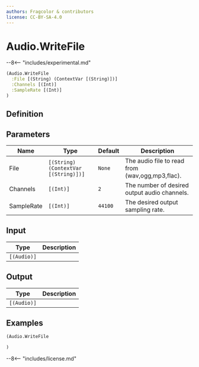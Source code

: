 ```yaml
---
authors: Fragcolor & contributors
license: CC-BY-SA-4.0
---
```



# Audio.WriteFile

--8<-- "includes/experimental.md"

```clojure
(Audio.WriteFile
  :File [(String) (ContextVar [(String)])]
  :Channels [(Int)]
  :SampleRate [(Int)]
)
```


## Definition




## Parameters

| Name | Type | Default | Description |
|------|------|---------|-------------|
| File | `[(String) (ContextVar [(String)])]` | `None` | The audio file to read from (wav,ogg,mp3,flac). |
| Channels | `[(Int)]` | `2` | The number of desired output audio channels. |
| SampleRate | `[(Int)]` | `44100` | The desired output sampling rate. |


## Input

| Type | Description |
|------|-------------|
| `[(Audio)]` |  |


## Output

| Type | Description |
|------|-------------|
| `[(Audio)]` |  |


## Examples

```clojure
(Audio.WriteFile

)
```


--8<-- "includes/license.md"
